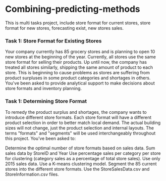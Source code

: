 # Combining-predicting-methods
This is multi tasks project, include store format for current stores, store format for new stores, forecasting exist, new stores sales.
### Task 1: Store Format for Existing Stores
Your company currently has 85 grocery stores and is planning to open 10 new stores at the beginning of the year. Currently, all stores use the same store format for selling their products. Up until now, the company has treated all stores similarly, shipping the same amount of product to each store. This is beginning to cause problems as stores are suffering from product surpluses in some product categories and shortages in others. You've been asked to provide analytical support to make decisions about store formats and inventory planning.  
### Task 1: Determining Store Format
To remedy the product surplus and shortages, the company wants to introduce different store formats. Each store format will have a different product selection in order to better match local demand. The actual building sizes will not change, just the product selection and internal layouts. The terms "formats" and "segments" will be used interchangeably throughout this project. You’ve been asked to:

Determine the optimal number of store formats based on sales data.
Sum sales data by StoreID and Year
Use percentage sales per category per store for clustering (category sales as a percentage of total store sales).
Use only 2015 sales data.
Use a K-means clustering model.
Segment the 85 current stores into the different store formats.
Use the StoreSalesData.csv and StoreInformation.csv files.
